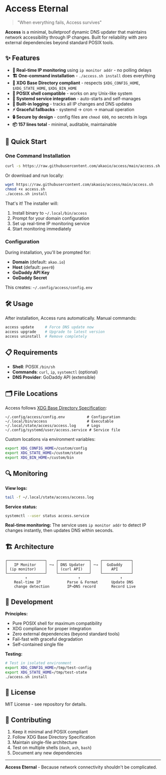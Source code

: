# Access Eternal

> "When everything fails, Access survives"

**Access** is a minimal, bulletproof dynamic DNS updater that maintains network accessibility through IP changes. Built for reliability with zero external dependencies beyond standard POSIX tools.

## ✨ Features

- **🔄 Real-time IP monitoring** using `ip monitor addr` - no polling delays
- **🏗️ One-command installation** - `./access.sh install` does everything
- **📁 XDG Base Directory compliant** - respects `$XDG_CONFIG_HOME`, `$XDG_STATE_HOME`, `$XDG_BIN_HOME`
- **🔧 POSIX shell compatible** - works on any Unix-like system
- **🚀 Systemd service integration** - auto-starts and self-manages
- **📝 Built-in logging** - tracks all IP changes and DNS updates
- **⚡ Graceful fallbacks** - systemd → cron → manual operation
- **🔒 Secure by design** - config files are `chmod 600`, no secrets in logs
- **📦 157 lines total** - minimal, auditable, maintainable

## 🚀 Quick Start

### One Command Installation

```bash
curl -s https://raw.githubusercontent.com/akaoio/access/main/access.sh | bash -s install
```

Or download and run locally:

```bash
wget https://raw.githubusercontent.com/akaoio/access/main/access.sh
chmod +x access.sh
./access.sh install
```

That's it! The installer will:
1. Install binary to `~/.local/bin/access`
2. Prompt for your domain configuration
3. Set up real-time IP monitoring service
4. Start monitoring immediately

### Configuration

During installation, you'll be prompted for:

- **Domain** (default: `akao.io`)
- **Host** (default: `peer0`) 
- **GoDaddy API Key**
- **GoDaddy Secret**

This creates: `~/.config/access/config.env`

## 🛠️ Usage

After installation, Access runs automatically. Manual commands:

```bash
access update     # Force DNS update now
access upgrade    # Upgrade to latest version  
access uninstall  # Remove completely
```

## 📋 Requirements

- **Shell**: POSIX `/bin/sh`
- **Commands**: `curl`, `ip`, `systemctl` (optional)
- **DNS Provider**: GoDaddy API (extensible)

## 🗂️ File Locations

Access follows [XDG Base Directory Specification](https://specifications.freedesktop.org/basedir-spec/basedir-spec-latest.html):

```
~/.config/access/config.env          # Configuration
~/.local/bin/access                  # Executable  
~/.local/state/access/access.log     # Logs
~/.config/systemd/user/access.service # Service file
```

Custom locations via environment variables:
```bash
export XDG_CONFIG_HOME=/custom/config
export XDG_STATE_HOME=/custom/state  
export XDG_BIN_HOME=/custom/bin
```

## 🔍 Monitoring

**View logs:**
```bash
tail -f ~/.local/state/access/access.log
```

**Service status:**
```bash
systemctl --user status access.service
```

**Real-time monitoring:**
The service uses `ip monitor addr` to detect IP changes instantly, then updates DNS within seconds.

## 🏗️ Architecture

```
┌─────────────────┐    ┌──────────────┐    ┌─────────────┐
│   IP Monitor    │ ─→ │ DNS Updater  │ ─→ │  GoDaddy    │
│ (ip monitor)    │    │ (curl API)   │    │    API      │
└─────────────────┘    └──────────────┘    └─────────────┘
         ↑                       ↑                  ↑
    Real-time IP            Parse & Format      Update DNS
    change detection        IP→DNS record       Record Live
```

## 🔧 Development

**Principles:**
- Pure POSIX shell for maximum compatibility
- XDG compliance for proper integration
- Zero external dependencies (beyond standard tools)
- Fail-fast with graceful degradation
- Self-contained single file

**Testing:**
```bash
# Test in isolated environment
export XDG_CONFIG_HOME=/tmp/test-config
export XDG_STATE_HOME=/tmp/test-state
./access.sh install
```

## 📜 License

MIT License - see repository for details.

## 🤝 Contributing

1. Keep it minimal and POSIX compliant
2. Follow XDG Base Directory Specification  
3. Maintain single-file architecture
4. Test on multiple shells (`dash`, `ash`, `bash`)
5. Document any new dependencies

---

**Access Eternal** - Because network connectivity shouldn't be complicated.